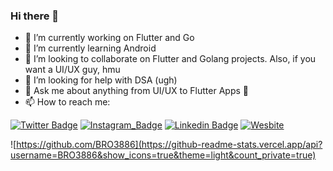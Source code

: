 ### Hi there 👋



- 🔭 I’m currently working on Flutter and Go
- 🌱 I’m currently learning Android
- 👯 I’m looking to collaborate on Flutter and Golang projects. Also, if you want a UI/UX guy, hmu
- 🤔 I’m looking for help with DSA (ugh)
- 💬 Ask me about anything from UI/UX to Flutter Apps 💪
- 📫 How to reach me:

[![Twitter Badge](https://img.shields.io/badge/-@sidv_22-1ca0f1?style=flat-square&labelColor=1ca0f1&logo=twitter&logoColor=white&link=https://twitter.com/sidv_22)](https://twitter.com/sidv_22) 
[![Instagram_Badge](https://img.shields.io/badge/-@sidv_22-fafafa?style=flat-square&logo=Instagram&logoColor=white&color=black&link=https://www.instagram.com/sidv_22/)](https://www.linkedin.com/in/siddharthav22/)
[![Linkedin Badge](https://img.shields.io/badge/-Siddhartha%20Varma-blue?style=flat-square&logo=Linkedin&logoColor=white&link=https://www.linkedin.com/in/siddharthav22/)](https://www.linkedin.com/in/siddharthav22/)
[![Wesbite](https://img.shields.io/badge/-My%20Website-green?style=flat-square&logo=Web&logoColor=white&link=https://siddharthavarma.tech)](https://siddharthavarma.tech)

![https://github.com/BRO3886](https://github-readme-stats.vercel.app/api?username=BRO3886&show_icons=true&theme=light&count_private=true)
